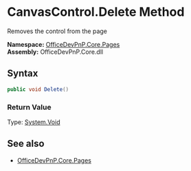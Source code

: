# CanvasControl.Delete Method  
Removes the control from the page  

**Namespace:** [OfficeDevPnP.Core.Pages](OfficeDevPnP.Core.Pages.md)  
**Assembly:** OfficeDevPnP.Core.dll  
## Syntax
```C#
public void Delete()
```
### Return Value
Type: [System.Void](System.Void.md 
)
## See also
- [OfficeDevPnP.Core.Pages](OfficeDevPnP.Core.Pages.md)
